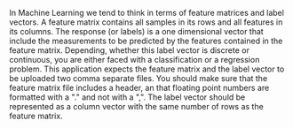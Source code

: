 In Machine Learning we tend to think in terms of feature matrices and label vectors. 
A feature matrix contains all samples in its rows and all features in its columns. 
The response (or labels) is a one dimensional vector that include the measurements 
to be predicted by the features contained in the feature matrix. Depending, whether 
this label vector is discrete or continuous, you are either faced with a classification 
or a regression problem. This application expects the feature matrix and the label vector 
to be uploaded two comma separate files. You should make sure that the feature matrix file 
includes a header, an that floating point numbers are formatted with a "." and not with a ",".
The label vector should be represented as a column vector with the same number of rows as the feature
matrix.

